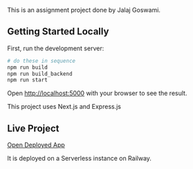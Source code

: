 This is an assignment project done by Jalaj Goswami.

## Getting Started Locally

First, run the development server:

```bash
# do these in sequence
npm run build
npm run build_backend
npm run start
```

Open [http://localhost:5000](http://localhost:5000) with your browser to see the result.

This project uses Next.js and Express.js


## Live Project

[Open Deployed App ](https://manage-call-recording.up.railway.app/)

It is deployed on a Serverless instance on Railway.
